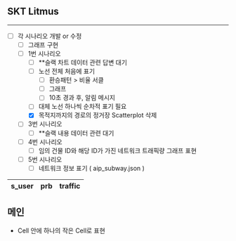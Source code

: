 ## SKT Litmus
---
- [ ] 각 시나리오 개발 or 수정
	- [ ] 그래프 구현
	- [ ] 1번 시나리오
		- [ ] **슬랙 차트 데이터 관련 답변 대기
		- [ ] 노선 전체 처음에 표기
			- [ ] 환승패턴 > 비율 서클
			- [ ] 그래프
			- [ ] 10초 경과 후, 알림 메시지
		- [ ] 대체 노선 하나씩 순차적 표기 필요
		- [x] 목적지까지의 경로의 정거장 Scatterplot 삭제
	- [ ] 3번 시나리오
		- [ ] **슬랙 내용 데이터 관련 대기
	- [ ] 4번 시나리오
		- [ ] 임의 건물 ID와 해당 ID가 가진 네트워크 트래픽량 그래프 표현
	- [ ] 5번 시나리오
		- [ ] 네트워크 정보 표기 ( aip_subway.json )

|s_user|prb|traffic|
|---|---|---|

## 메인
- Cell 안에 하나의 작은 Cell로 표현
